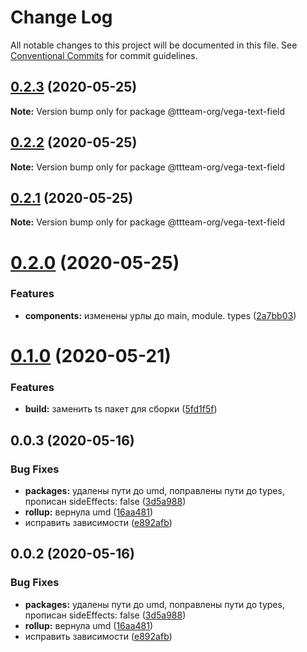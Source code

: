 # Change Log

All notable changes to this project will be documented in this file.
See [Conventional Commits](https://conventionalcommits.org) for commit guidelines.

## [0.2.3](https://github.com/ttteam-org/ttteam-vega-ui/compare/@ttteam-org/vega-text-field@0.2.1...@ttteam-org/vega-text-field@0.2.3) (2020-05-25)

**Note:** Version bump only for package @ttteam-org/vega-text-field





## [0.2.2](https://github.com/ttteam-org/ttteam-vega-ui/compare/@ttteam-org/vega-text-field@0.2.1...@ttteam-org/vega-text-field@0.2.2) (2020-05-25)

**Note:** Version bump only for package @ttteam-org/vega-text-field





## [0.2.1](https://github.com/ttteam-org/ttteam-vega-ui/compare/@ttteam-org/vega-text-field@0.2.0...@ttteam-org/vega-text-field@0.2.1) (2020-05-25)

**Note:** Version bump only for package @ttteam-org/vega-text-field





# [0.2.0](https://github.com/ttteam-org/ttteam-vega-ui/compare/@ttteam-org/vega-text-field@0.1.0...@ttteam-org/vega-text-field@0.2.0) (2020-05-25)


### Features

* **components:** изменены урлы до main, module. types ([2a7bb03](https://github.com/ttteam-org/ttteam-vega-ui/commit/2a7bb0354a083e034a49ed7e3709283dec0b7381))





# [0.1.0](https://github.com/ttteam-org/ttteam-vega-ui/compare/@ttteam-org/vega-text-field@0.0.2...@ttteam-org/vega-text-field@0.1.0) (2020-05-21)


### Features

* **build:** заменить ts пакет для сборки ([5fd1f5f](https://github.com/ttteam-org/ttteam-vega-ui/commit/5fd1f5fcd66e4c7cd83b623b63c3fe49f1001d88))





## 0.0.3 (2020-05-16)

### Bug Fixes

- **packages:** удалены пути до umd, поправлены пути до types, прописан sideEffects: false ([3d5a988](https://github.com/gpn-prototypes/vega-ui/commit/3d5a98871aece5d6c79be112e2e60ecd0529694e))
- **rollup:** вернула umd ([16aa481](https://github.com/gpn-prototypes/vega-ui/commit/16aa48132ca6c3934b3b12aa079f8645a0efc89b))
- исправить зависимости ([e892afb](https://github.com/gpn-prototypes/vega-ui/commit/e892afb5368b7ed2c6bdd4c77e08917e033f75ed))

## 0.0.2 (2020-05-16)

### Bug Fixes

- **packages:** удалены пути до umd, поправлены пути до types, прописан sideEffects: false ([3d5a988](https://github.com/gpn-prototypes/vega-ui/commit/3d5a98871aece5d6c79be112e2e60ecd0529694e))
- **rollup:** вернула umd ([16aa481](https://github.com/gpn-prototypes/vega-ui/commit/16aa48132ca6c3934b3b12aa079f8645a0efc89b))
- исправить зависимости ([e892afb](https://github.com/gpn-prototypes/vega-ui/commit/e892afb5368b7ed2c6bdd4c77e08917e033f75ed))
